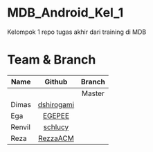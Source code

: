 # MDB_Android_Kel_1
Kelompok 1 repo tugas akhir dari training di MDB
# Team & Branch
| Name          | Github                                             | Branch        | 
| ------------- |:--------------------------------------------------:|:-------------:|
|               | 	                                                 | Master        |
| Dimas         | [dshirogami](https://github.com/dshirogami)        |               |
| Ega           | [EGEPEE](https://github.com/EGEPEE)                |               |
| Renvil        | [schlucy](https://github.com/schlucy)              |               |
| Reza          | [RezzaACM](https://github.com/RezzaACM)            |               |
